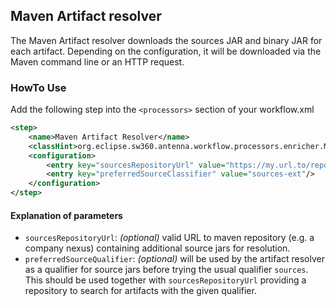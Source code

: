 ## Maven Artifact resolver
The Maven Artifact resolver downloads the sources JAR and binary JAR for each artifact. Depending on the configuration,
it will be downloaded via the Maven command line or an HTTP request.

### HowTo Use
Add the following step into the `<processors>` section of your workflow.xml

```xml
<step>
    <name>Maven Artifact Resolver</name>
    <classHint>org.eclipse.sw360.antenna.workflow.processors.enricher.MavenArtifactResolver</classHint>
    <configuration>
        <entry key="sourcesRepositoryUrl" value="https://my.url.to/repo"/>
        <entry key="preferredSourceClassifier" value="sources-ext"/>
    </configuration>
</step>
```

#### Explanation of parameters

- `sourcesRepositoryUrl`: *(optional)* valid URL to maven repository (e.g. a company nexus) containing additional source jars for resolution.
- `preferredSourceQualifier`: *(optional)* will be used by the artifact resolver as a qualifier for source jars before trying the usual qualifier `sources`.
This should be used together with `sourcesRepositoryUrl` providing a repository to search for artifacts with the given qualifier.

